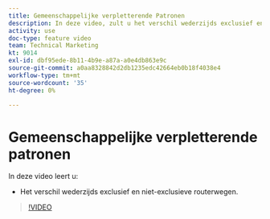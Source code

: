 ```yaml
---
title: Gemeenschappelijke verpletterende Patronen
description: In deze video, zult u het verschil wederzijds exclusief en niet-exclusieve routerwegen in leren [!DNL Adobe Workfront Fusion].
activity: use
doc-type: feature video
team: Technical Marketing
kt: 9014
exl-id: dbf95ede-8b11-4b9e-a87a-a0e4db863e9c
source-git-commit: a0aa8328842d2db1235edc42664eb0b18f4038e4
workflow-type: tm+mt
source-wordcount: '35'
ht-degree: 0%

---
```


# Gemeenschappelijke verpletterende patronen

In deze video leert u:

* Het verschil wederzijds exclusief en niet-exclusieve routerwegen.

>[!VIDEO](https://video.tv.adobe.com/v/335273/?quality=12)
